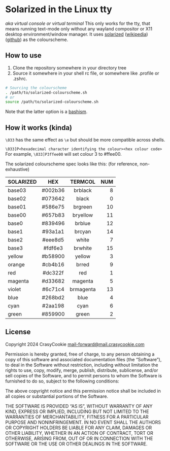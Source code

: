 # Solarized in the Linux tty
*aka virtual console or virtual terminal*
This only works for the tty, that means running text-mode only without any wayland compositor or X11 desktop environment/window manager.
It uses [solarized](https://ethanschoonover.com/solarized) ([wikipedia](https://wikipedia.org/wiki/Solarized)) ([github](https://github.com/altercation/solarized)) as the colourscheme.
## How to use
1. Clone the repository somewhere in your directory tree
2. Source it somewhere in your shell rc file, or somewhere like .profile or .zshrc.
```bash
# Sourcing the colourscheme
. /path/to/solarized-colourscheme.sh
# or
source /path/to/solarized-colourscheme.sh
```
Note that the latter option is a [bashism](https://wikipedia.org/wiki/Bash_%28Unix_shell%29#Portability).
## How it works (kinda)
`\033` has the same effect as `\e` but should be more compatible across shells.

`\033]P<hexadecimal character identifying the colour><hex colour code>`
For example, `\033]P3ffee00` will set colour 3 to #ffee00.

The solarized colourscheme spec looks like this: (for reference, non-exhaustive)

|SOLARIZED | HEX     | TERMCOL  |NUM |
|:---------|:-------:|:--------:|---:|
|base03    | #002b36 | brblack  |   8|
|base02    | #073642 | black    |   0|
|base01    | #586e75 | brgreen  |  10|
|base00    | #657b83 | bryellow |  11|
|base0     | #839496 | brblue   |  12|
|base1     | #93a1a1 | brcyan   |  14|
|base2     | #eee8d5 | white    |   7|
|base3     | #fdf6e3 | brwhite  |  15|
|yellow    | #b58900 | yellow   |   3|
|orange    | #cb4b16 | brred    |   9|
|red       | #dc322f | red      |   1|
|magenta   | #d33682 | magenta  |   5|
|violet    | #6c71c4 | brmagenta|  13|
|blue      | #268bd2 | blue     |   4|
|cyan      | #2aa198 | cyan     |   6|
|green     | #859900 | green    |   2|

## License
Copyright 2024 CrasyCookie mail-forward@mail.crasycookie.com

Permission is hereby granted, free of charge, to any person obtaining a copy of this software and associated documentation files (the “Software”), to deal in the Software without restriction, including without limitation the rights to use, copy, modify, merge, publish, distribute, sublicense, and/or sell copies of the Software, and to permit persons to whom the Software is furnished to do so, subject to the following conditions:

The above copyright notice and this permission notice shall be included in all copies or substantial portions of the Software.

THE SOFTWARE IS PROVIDED “AS IS”, WITHOUT WARRANTY OF ANY KIND, EXPRESS OR IMPLIED, INCLUDING BUT NOT LIMITED TO THE WARRANTIES OF MERCHANTABILITY, FITNESS FOR A PARTICULAR PURPOSE AND NONINFRINGEMENT. IN NO EVENT SHALL THE AUTHORS OR COPYRIGHT HOLDERS BE LIABLE FOR ANY CLAIM, DAMAGES OR OTHER LIABILITY, WHETHER IN AN ACTION OF CONTRACT, TORT OR OTHERWISE, ARISING FROM, OUT OF OR IN CONNECTION WITH THE SOFTWARE OR THE USE OR OTHER DEALINGS IN THE SOFTWARE.
